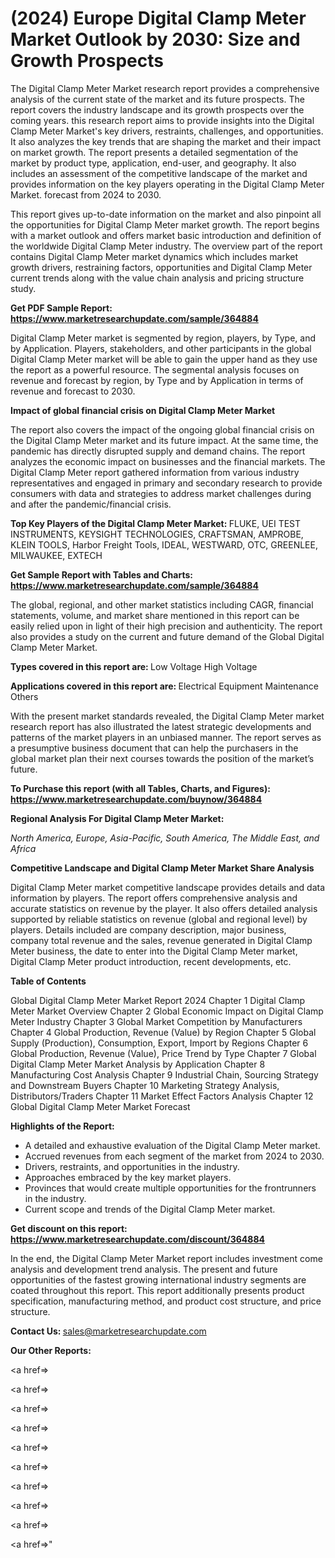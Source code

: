 # (2024) Europe Digital Clamp Meter Market Outlook by 2030: Size and Growth Prospects

The Digital Clamp Meter Market research report provides a comprehensive analysis of the current state of the market and its future prospects. The report covers the industry landscape and its growth prospects over the coming years. this research report aims to provide insights into the Digital Clamp Meter Market's key drivers, restraints, challenges, and opportunities. It also analyzes the key trends that are shaping the market and their impact on market growth. The report presents a detailed segmentation of the market by product type, application, end-user, and geography. It also includes an assessment of the competitive landscape of the market and provides information on the key players operating in the Digital Clamp Meter Market. forecast from 2024 to 2030.

This report gives up-to-date information on the market and also pinpoint all the opportunities for Digital Clamp Meter market growth. The report begins with a market outlook and offers market basic introduction and definition of the worldwide Digital Clamp Meter industry. The overview part of the report contains Digital Clamp Meter market dynamics which includes market growth drivers, restraining factors, opportunities and Digital Clamp Meter current trends along with the value chain analysis and pricing structure study.

<strong><b>Get PDF Sample Report: <a href=https://www.marketresearchupdate.com/sample/364884>https://www.marketresearchupdate.com/sample/364884</a></b></strong>

Digital Clamp Meter market is segmented by region, players, by Type, and by Application. Players, stakeholders, and other participants in the global Digital Clamp Meter market will be able to gain the upper hand as they use the report as a powerful resource. The segmental analysis focuses on revenue and forecast by region, by Type and by Application in terms of revenue and forecast to 2030.

<strong><b>Impact of global financial crisis on Digital Clamp Meter Market</b></strong>

The report also covers the impact of the ongoing global financial crisis on the Digital Clamp Meter market and its future impact. At the same time, the pandemic has directly disrupted supply and demand chains. The report analyzes the economic impact on businesses and the financial markets. The Digital Clamp Meter report gathered information from various industry representatives and engaged in primary and secondary research to provide consumers with data and strategies to address market challenges during and after the pandemic/financial crisis.

<strong><b>Top Key Players of the Digital Clamp Meter Market:
</b></strong>FLUKE, UEI TEST INSTRUMENTS, KEYSIGHT TECHNOLOGIES, CRAFTSMAN, AMPROBE, KLEIN TOOLS, Harbor Freight Tools, IDEAL, WESTWARD, OTC, GREENLEE, MILWAUKEE, EXTECH<strong><b>
</b></strong>

<strong><b>Get Sample Report with Tables and Charts: <a href=https://www.marketresearchupdate.com/sample/364884>https://www.marketresearchupdate.com/sample/364884</a></b></strong>

The global, regional, and other market statistics including CAGR, financial statements, volume, and market share mentioned in this report can be easily relied upon in light of their high precision and authenticity. The report also provides a study on the current and future demand of the Global Digital Clamp Meter Market.

<strong><b>Types covered in this report are:
</b></strong>Low Voltage
High Voltage<strong><b>
</b></strong>

<strong><b>Applications covered in this report are:
</b></strong>Electrical Equipment Maintenance
Others<strong><b>
</b></strong>

With the present market standards revealed, the Digital Clamp Meter market research report has also illustrated the latest strategic developments and patterns of the market players in an unbiased manner. The report serves as a presumptive business document that can help the purchasers in the global market plan their next courses towards the position of the market’s future.

<strong><b>To Purchase this report (with all Tables, Charts, and Figures): <a href=https://www.marketresearchupdate.com/buynow/364884>https://www.marketresearchupdate.com/buynow/364884</a></b></strong>

<strong><b>Regional Analysis For Digital Clamp Meter Market:</b></strong>

<em><i>North America, Europe, Asia-Pacific, South America, The Middle East, and Africa</i></em>

<strong><b>Competitive Landscape and Digital Clamp Meter Market Share Analysis</b></strong>

Digital Clamp Meter market competitive landscape provides details and data information by players. The report offers comprehensive analysis and accurate statistics on revenue by the player. It also offers detailed analysis supported by reliable statistics on revenue (global and regional level) by players. Details included are company description, major business, company total revenue and the sales, revenue generated in Digital Clamp Meter business, the date to enter into the Digital Clamp Meter market, Digital Clamp Meter product introduction, recent developments, etc.

<strong><b>Table of Contents</b></strong>

Global Digital Clamp Meter Market Report 2024
Chapter 1 Digital Clamp Meter Market Overview
Chapter 2 Global Economic Impact on Digital Clamp Meter Industry
Chapter 3 Global Market Competition by Manufacturers
Chapter 4 Global Production, Revenue (Value) by Region
Chapter 5 Global Supply (Production), Consumption, Export, Import by Regions
Chapter 6 Global Production, Revenue (Value), Price Trend by Type
Chapter 7 Global Digital Clamp Meter Market Analysis by Application
Chapter 8 Manufacturing Cost Analysis
Chapter 9 Industrial Chain, Sourcing Strategy and Downstream Buyers
Chapter 10 Marketing Strategy Analysis, Distributors/Traders
Chapter 11 Market Effect Factors Analysis
Chapter 12 Global Digital Clamp Meter Market Forecast

<strong><b>Highlights of the Report:</b></strong>

- A detailed and exhaustive evaluation of the Digital Clamp Meter market.
- Accrued revenues from each segment of the market from 2024 to 2030.
- Drivers, restraints, and opportunities in the industry.
- Approaches embraced by the key market players.
- Provinces that would create multiple opportunities for the frontrunners in the industry.
- Current scope and trends of the Digital Clamp Meter market.

<strong><b>Get discount on this report: <a href=https://www.marketresearchupdate.com/discount/364884>https://www.marketresearchupdate.com/discount/364884</a></b></strong>

In the end, the Digital Clamp Meter Market report includes investment come analysis and development trend analysis. The present and future opportunities of the fastest growing international industry segments are coated throughout this report. This report additionally presents product specification, manufacturing method, and product cost structure, and price structure.

<strong><b>Contact Us:
</b></strong>sales@marketresearchupdate.com

<strong>Our Other Reports:</strong>

<a href=></a>

<a href=></a>

<a href=></a>

<a href=></a>

<a href=></a>

<a href=></a>

<a href=></a>

<a href=></a>

<a href=></a>

<a href=></a>"
